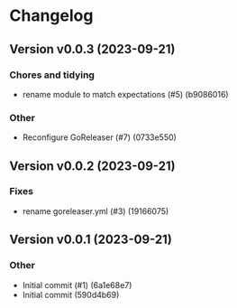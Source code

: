 # Changelog

## Version v0.0.3 (2023-09-21)

### Chores and tidying

- rename module to match expectations (#5) (b9086016)

### Other

- Reconfigure GoReleaser (#7) (0733e550)

## Version v0.0.2 (2023-09-21)

### Fixes

- rename goreleaser.yml (#3) (19166075)

## Version v0.0.1 (2023-09-21)

### Other

- Initial commit (#1) (6a1e68e7)
- Initial commit (590d4b69)

